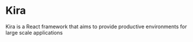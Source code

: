 # Kira 

Kira is a React framework that aims to provide productive environments for large scale applications 
